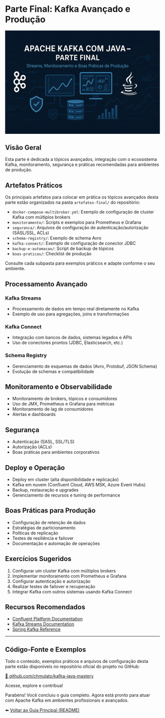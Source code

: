 # Parte Final: Kafka Avançado e Produção

![Apache Kafka com Java – Parte Final](img/kafka-java-parte-final.png)

## Visão Geral

Esta parte é dedicada a tópicos avançados, integração com o ecossistema Kafka, monitoramento, segurança e práticas recomendadas para ambientes de produção.

## Artefatos Práticos

Os principais artefatos para colocar em prática os tópicos avançados desta parte estão organizados na pasta `artefatos-final/` do repositório:

- `docker-compose-multibroker.yml`: Exemplo de configuração de cluster Kafka com múltiplos brokers
- `monitoramento/`: Scripts e exemplos para Prometheus e Grafana
- `seguranca/`: Arquivos de configuração de autenticação/autorização (SASL/SSL, ACLs)
- `schema-registry/`: Exemplo de schema Avro
- `kafka-connect/`: Exemplo de configuração de conector JDBC
- `backup-e-automacao/`: Script de backup de tópicos
- `boas-praticas/`: Checklist de produção

Consulte cada subpasta para exemplos práticos e adapte conforme o seu ambiente.

## Processamento Avançado

### Kafka Streams

- Processamento de dados em tempo real diretamente no Kafka
- Exemplo de uso para agregações, joins e transformações

### Kafka Connect

- Integração com bancos de dados, sistemas legados e APIs
- Uso de conectores prontos (JDBC, Elasticsearch, etc.)

### Schema Registry

- Gerenciamento de esquemas de dados (Avro, Protobuf, JSON Schema)
- Evolução de schemas e compatibilidade

## Monitoramento e Observabilidade

- Monitoramento de brokers, tópicos e consumidores
- Uso de JMX, Prometheus e Grafana para métricas
- Monitoramento de lag de consumidores
- Alertas e dashboards

## Segurança

- Autenticação (SASL, SSL/TLS)
- Autorização (ACLs)
- Boas práticas para ambientes corporativos

## Deploy e Operação

- Deploy em cluster (alta disponibilidade e replicação)
- Kafka em nuvem (Confluent Cloud, AWS MSK, Azure Event Hubs)
- Backup, restauração e upgrades
- Gerenciamento de recursos e tuning de performance

## Boas Práticas para Produção

- Configuração de retenção de dados
- Estratégias de particionamento
- Políticas de replicação
- Testes de resiliência e failover
- Documentação e automação de operações

## Exercícios Sugeridos

1. Configurar um cluster Kafka com múltiplos brokers
2. Implementar monitoramento com Prometheus e Grafana
3. Configurar autenticação e autorização
4. Realizar testes de failover e recuperação
5. Integrar Kafka com outros sistemas usando Kafka Connect

## Recursos Recomendados

- [Confluent Platform Documentation](https://docs.confluent.io/)
- [Kafka Streams Documentation](https://kafka.apache.org/documentation/streams/)
- [Spring Kafka Reference](https://docs.spring.io/spring-kafka/docs/current/reference/html/)

---

## Código-Fonte e Exemplos

Todo o conteúdo, exemplos práticos e arquivos de configuração desta parte estão disponíveis no repositório oficial do projeto no GitHub:

[🔗 github.com/chmulato/kafka-java-mastery](https://github.com/chmulato/kafka-java-mastery)

Acesse, explore e contribua!

Parabéns! Você concluiu o guia completo. Agora está pronto para atuar com Apache Kafka em ambientes profissionais e avançados.

⬅️ [Voltar ao Guia Principal (README)](README.md)
